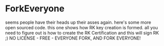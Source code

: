 # ForkEveryone
seems people have their heads up their asses again. here's some more open sourced code. this one shows how RK key creation is formed. all you need to figure out is how to create the RK Certification and this will sign RK ;) NO LICENSE - FREE - EVERYONE FORK, AND FORK EVERYONE!
